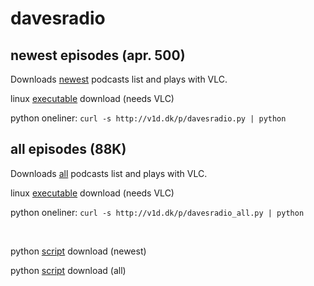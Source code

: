 # davesradio

## newest episodes (apr. 500)

Downloads [newest](https://raw.githubusercontent.com/taext/powercasts/master/newest.txt) podcasts list and plays with VLC.

linux [executable](http://v1d.dk/linux/http://v1d.dk/linux/davesradio) download (needs VLC)

python oneliner: `curl -s http://v1d.dk/p/davesradio.py | python`

## all episodes (88K)

Downloads [all](https://raw.githubusercontent.com/taext/powercasts/master/podcasts_opml.txt) podcasts list and plays with VLC.

linux [executable](http://v1d.dk/linux/davesradio_all) download (needs VLC)

python oneliner: `curl -s http://v1d.dk/p/davesradio_all.py | python`

<br>

python [script](v1d.dk/p/davesradio.py) download (newest)

python [script](v1d.dk/p/davesradio.py_all) download (all)